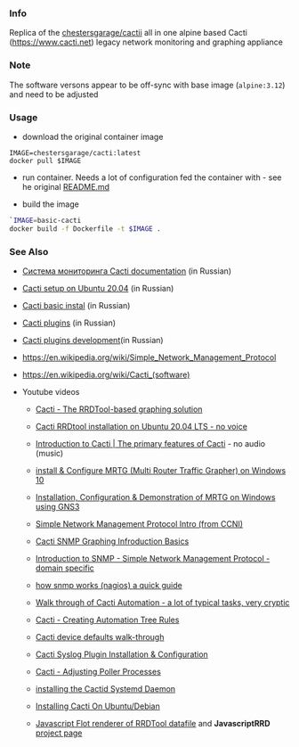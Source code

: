 ### Info 

Replica of the [chestersgarage/cactii](https://github.com/ChestersGarage/cacti-aio) all in one alpine based Cacti (https://www.cacti.net) legacy network monitoring and graphing appliance

### Note

The software versons appear to be off-sync with base image (`alpine:3.12`) and need to be adjusted

### Usage
*  download the original container image
```
IMAGE=chestersgarage/cacti:latest
docker pull $IMAGE
```
* run container. Needs a lot of configuration fed the container with -  see he original [README.md](https://github.com/ChestersGarage/cacti-aio/blob/master/README.md)

* build the image
```sh
`IMAGE=basic-cacti
docker build -f Dockerfile -t $IMAGE .
```


### See Also

  * [Система мониторинга Cacti documentation](https://www.tux.in.ua/articles/4) (in Russian)
  * [Cacti setup on Ubuntu 20.04](https://infoit.com.ua/linux/ustanovka-i-nastrojka-cacti-v-ubuntu-20-04-18-04/) (in Russian)

  * [Cacti basic instal](http://system-administrators.info/?p=2619) (in Russian)
  * [Cacti plugins](http://system-administrators.info/?p=2662) (in Russian)
  * [Cacti plugins development](http://system-administrators.info/?p=2666)(in Russian)
  * https://en.wikipedia.org/wiki/Simple_Network_Management_Protocol
  * https://en.wikipedia.org/wiki/Cacti_(software)
  * Youtube videos
    + [Cacti - The RRDTool-based graphing solution](https://www.youtube.com/watch?v=HFm0Lb-A5DI)

    + [Cacti RRDtool installation on Ubuntu 20.04 LTS - no voice](https://www.youtube.com/watch?v=gaYH4rEjQYs)
    + [Introduction to Cacti | The primary features of Cacti](https://www.youtube.com/watch?v=Xww5y9V1ikI) - no audio (music)

    + [install & Configure MRTG (Multi Router Traffic Grapher) on Windows 10]( 
https://www.youtube.com/watch?v=0MhNu0WxOy0)

    +  [Installation, Configuration & Demonstration of MRTG on Windows using GNS3](https://www.youtube.com/watch?v=XKoUp5zY8pU)

    + [Simple Network Management Protocol Intro (from CCNI)](https://www.youtube.com/watch?v=Lq7j-QipNrI)

    + [Cacti SNMP Graphing Infroduction Basics](https://www.youtube.com/watch?v=aDF3ylH7S90)


    + [Introduction to SNMP - Simple Network Management Protocol - domain specific](https://www.youtube.com/watch?v=ZX-XGQoISHQ)
    + [how snmp works (nagios) a quick guide](https://www.youtube.com/watch?v=2IXP0TkwNJU)
    + [Walk through of Cacti Automation - a lot of typical tasks, very cryptic](https://www.youtube.com/watch?v=IwT2VI4e_4I)
    + [Cacti - Creating Automation Tree Rules](https://www.youtube.com/watch?v=yxO-CgaeFNc)
    + [Cacti device defaults walk-through](https://www.youtube.com/watch?v=ZoNQdL-MkT4)
    + [Cacti Syslog Plugin Installation & Configuration](https://www.youtube.com/watch?v=Ut2b9Jq0Vls)
    + [Cacti - Adjusting Poller Processes](https://www.youtube.com/watch?v=PiRMdb4Q8uI)
    + [installing the Cactid Systemd Daemon](https://www.youtube.com/watch?v=Ggpwvd2GV1E)
    + [Installing Cacti On Ubuntu/Debian](https://www.youtube.com/watch?v=-ihZe5cA4Ps)
    + [Javascript Flot renderer of RRDTool datafile](https://www.youtube.com/watch?v=yY9rbOHxwyg) and __JavascriptRRD__ [project page](https://sourceforge.net/projects/javascriptrrd/)
